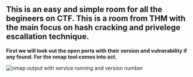 ## This is an easy and simple room for all the begineers on CTF. This is a room from THM with the main focus on hash cracking and privelege escallation technique.

**First we will look out the open ports with their version and vulnerability if any found. For the nmap tool comes into act.**

![nmap output with service running and version number](blob/main/nmap_text.png)

